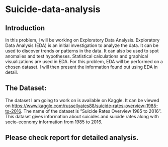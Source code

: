 # Suicide-data-analysis

## Introduction
In this problem, I will be working on Exploratory Data Analysis. Exploratory Data
Analysis (EDA) is an initial investigation to analyze the data. It can be used to discover
trends or patterns in the data. It can also be used to spot anomalies and test
hypotheses. Statistical calculations and graphical visualizations are used in EDA. For
this problem, EDA will be performed on a chosen dataset. I will then present the
information found out using EDA in detail.

## The Dataset:
The dataset I am going to work on is available on Kaggle. It can be viewed on https://www.kaggle.com/russellyates88/suicide-rates-overview-1985-to-2016. The
name of the dataset is “Suicide Rates Overview 1985 to 2016”. This dataset gives
information about suicides and suicide rates along with socio-economy information from
1985 to 2016.

## Please check report for detailed analysis.
